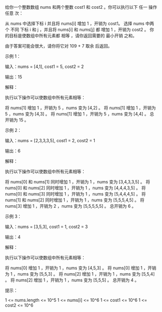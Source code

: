 给你一个整数数组 nums 和两个整数 cost1 和 cost2 。你可以执行以下 任一 操作 任意 次：

从 nums 中选择下标 i 并且将 nums[i] 增加 1 ，开销为 cost1。
选择 nums 中两个 不同 下标 i 和 j ，并且将 nums[i] 和 nums[j] 都 增加 1 ，开销为 cost2 。
你的目标是使数组中所有元素都 相等 ，请你返回需要的 最小开销 之和。

由于答案可能会很大，请你将它对 109 + 7 取余 后返回。

示例 1：

输入：nums = [4,1], cost1 = 5, cost2 = 2

输出：15

解释：

执行以下操作可以使数组中所有元素相等：

将 nums[1] 增加 1 ，开销为 5 ，nums 变为 [4,2] 。
将 nums[1] 增加 1 ，开销为 5 ，nums 变为 [4,3] 。
将 nums[1] 增加 1 ，开销为 5 ，nums 变为 [4,4] 。
总开销为 15 。

示例 2：

输入：nums = [2,3,3,3,5], cost1 = 2, cost2 = 1

输出：6

解释：

执行以下操作可以使数组中所有元素相等：

将 nums[0] 和 nums[1] 同时增加 1 ，开销为 1 ，nums 变为 [3,4,3,3,5] 。
将 nums[0] 和 nums[2] 同时增加 1 ，开销为 1 ，nums 变为 [4,4,4,3,5] 。
将 nums[0] 和 nums[3] 同时增加 1 ，开销为 1 ，nums 变为 [5,4,4,4,5] 。
将 nums[1] 和 nums[2] 同时增加 1 ，开销为 1 ，nums 变为 [5,5,5,4,5] 。
将 nums[3] 增加 1 ，开销为 2 ，nums 变为 [5,5,5,5,5] 。
总开销为 6 。

示例 3：

输入：nums = [3,5,3], cost1 = 1, cost2 = 3

输出：4

解释：

执行以下操作可以使数组中所有元素相等：

将 nums[0] 增加 1 ，开销为 1 ，nums 变为 [4,5,3] 。
将 nums[0] 增加 1 ，开销为 1 ，nums 变为 [5,5,3] 。
将 nums[2] 增加 1 ，开销为 1 ，nums 变为 [5,5,4] 。
将 nums[2] 增加 1 ，开销为 1 ，nums 变为 [5,5,5] 。
总开销为 4 。

提示：

1 <= nums.length <= 10^5
1 <= nums[i] <= 10^6
1 <= cost1 <= 10^6
1 <= cost2 <= 10^6
